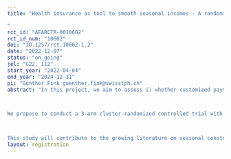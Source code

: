 ```yaml
---
title: "Health insurance as tool to smooth seasonal incomes - A randomized controlled trial
"
rct_id: "AEARCTR-0010602"
rct_id_num: "10602"
doi: "10.1257/rct.10602-1.2"
date: "2022-12-07"
status: "on_going"
jel: "G22, I12"
start_year: "2022-04-04"
end_year: "2024-12-31"
pi: "Günther Fink guenther.fink@swisstph.ch"
abstract: "In this project, we aim to assess i) whether customized payment and enrolment schedules can increase the adoption of health insurance schemes in rural agricultural settings; and ii) the extent to which health insurance schemes with optimized payment schedules can reduce seasonality in consumption, investment and care-seeking.

We propose to conduct a 3-arm cluster-randomized controlled trial with 2400 rural households in central Cote d’Ivoire. One third of the study clusters will receive enrolment support during the lean season, 1/3 of clusters will receive enrolment support during the post-harvest season, and 1/3 will serve as a control group. Households in the first arm will be further randomized to either start contributions immediately, or to complete enrolment but start contributions after the harvest.

This study will contribute to the growing literature on seasonal constraints and their welfare impacts. Through the supported provision of insurance, the study also has the potential to improve the health and wellbeing of participating households. "
layout: registration
---
```


